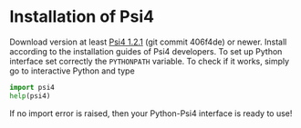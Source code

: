 # Installation of Psi4

Download version at least [Psi4 1.2.1](https://github.com/psi4/psi4/releases/tag/v1.2.1) (git commit 406f4de)
or newer. Install according to the installation guides of Psi4 developers.
To set up Python interface set correctly the `PYTHONPATH` variable.
To check if it works,
simply go to interactive Python
and type
```python
import psi4
help(psi4)
```
If no import error is raised, then your Python-Psi4 interface is ready to use!
